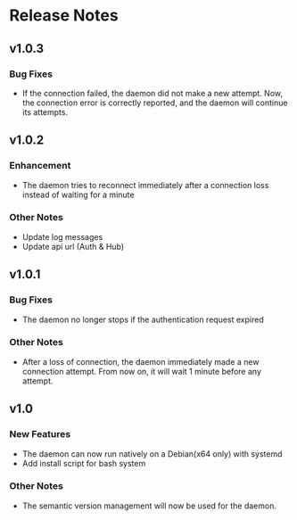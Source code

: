 # Release Notes

## v1.0.3

### Bug Fixes

- If the connection failed, the daemon did not make a new attempt. Now, the connection error is correctly reported, and the daemon will continue its attempts.

## v1.0.2

### Enhancement

- The daemon tries to reconnect immediately after a connection loss instead of waiting for a minute

### Other Notes

- Update log messages
- Update api url (Auth & Hub)

## v1.0.1

### Bug Fixes

- The daemon no longer stops if the authentication request expired

### Other Notes

- After a loss of connection, the daemon immediately made a new connection attempt. From now on, it will wait 1 minute before any attempt.

## v1.0

### New Features

- The daemon can now run natively on a Debian(x64 only) with systemd
- Add install script for bash system

### Other Notes
- The semantic version management will now be used for the daemon.

